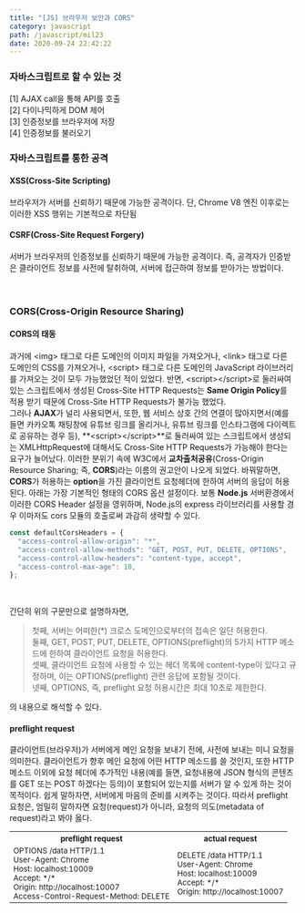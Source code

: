 ```yaml
---
title: "[JS] 브라우저 보안과 CORS"
category: javascript
path: /javascript/mil23
date: 2020-09-24 22:42:22
---
```


### 자바스크립트로 할 수 있는 것

[1] AJAX call을 통해 API를 호출  
[2] 다이나믹하게 DOM 제어  
[3] 인증정보를 브라우저에 저장  
[4] 인증정보를 불러오기

### 자바스크립트를 통한 공격

#### XSS(Cross-Site Scripting)

브라우저가 서버를 신뢰하기 때문에 가능한 공격이다. 단, Chrome V8 엔진 이후로는 이러한 XSS 행위는 기본적으로 차단됨

#### CSRF(Cross-Site Request Forgery)

서버가 브라우저의 인증정보를 신뢰하기 때문에 가능한 공격이다. 즉, 공격자가 인증받은 클라이언트 정보를 사전에 탈취하여, 서버에 접근하여 정보를 받아가는 방법이다.
<br>
<br>
<br>

### CORS(Cross-Origin Resource Sharing)

#### CORS의 태동

과거에 \<img> 태그로 다른 도메인의 이미지 파일을 가져오거나, \<link> 태그로 다른 도메인의 CSS를 가져오거나, \<script> 태그로 다른 도메인의 JavaScript 라이브러리를 가져오는 것이 모두 가능했었던 적이 있었다. 반면, \<script>\</script>로 둘러싸여 있는 스크립트에서 생성된 Cross-Site HTTP Requests는 **Same Origin Policy**를 적용 받기 때문에 Cross-Site HTTP Requests가 불가능 했었다.  
그러나 **AJAX**가 널리 사용되면서, 또한, 웹 서비스 상호 간의 연결이 많아지면서(예를 들면 카카오톡 채팅창에 유튜브 링크를 올리거나, 유튜브 링크를 인스타그램에 다이렉트로 공유하는 경우 등), **\<script>\</script>**로 둘러싸여 있는 스크립트에서 생성되는 XMLHttpRequest에 대해서도 Cross-Site HTTP Requests가 가능해야 한다는 요구가 늘어났다. 이러한 분위기 속에 W3C에서 **교차출처공유**(Cross-Origin Resource Sharing; 즉, **CORS**)라는 이름의 권고안이 나오게 되었다. 바꿔말하면, **CORS**가 허용하는 **option**을 가진 클라이언트 요청헤더에 한하여 서버의 응답이 허용된다. 아래는 가장 기본적인 형태의 CORS 옵션 설정이다. 보통 **Node.js** 서버환경에서 이러한 CORS Header 설정을 영위하며, Node.js의 express 라이브러리를 사용할 경우 이마저도 cors 모듈의 호출로써 과감히 생략할 수 있다.

```jsx
const defaultCorsHeaders = {
  "access-control-allow-origin": "*",
  "access-control-allow-methods": "GET, POST, PUT, DELETE, OPTIONS",
  "access-control-allow-headers": "content-type, accept",
  "access-control-max-age": 10,
};
```

<br>

간단히 위의 구문만으로 설명하자면,

> 첫째, 서버는 어떠한(\*) 크로스 도메인으로부터의 접속은 일단 허용한다.  
> 둘째, GET, POST, PUT, DELETE, OPTIONS(preflight)의 5가지 HTTP 메소드에 한하여 클라이언트 요청을 허용한다.  
> 셋째, 클라이언트 요청에 사용할 수 있는 헤더 목록에 content-type이 있다고 규정하며, 이는 OPTIONS(preflight) 관련 응답에 포함될 것이다.  
> 넷째, OPTIONS, 즉, preflight 요청 허용시간은 최대 10초로 제한한다.

의 내용으로 해석할 수 있다.

#### preflight request

클라이언트(브라우저)가 서버에게 메인 요청을 보내기 전에, 사전에 보내는 미니 요청을 의미한다. 클라이언트가 향후 메인 요청에 어떤 HTTP 메소드를 쓸 것인지, 또한 HTTP 메소드 이외에 요청 헤더에 추가적인 내용(예를 들면, 요청내용에 JSON 형식의 콘텐츠를 GET 또는 POST 하겠다는 등의)이 포함되어 있는지를 서버가 알 수 있게 하는 것이 목적이다. 쉽게 말하자면, 서버에게 마음의 준비를 시켜주는 것이다. 따라서 preflight 요청은, 엄밀히 말하자면 요청(request)가 아니라, 요청의 의도(metadata of request)라고 봐야 옳다.

<table style="font-size:10pt">
  <tr><th>preflight request</th><th>actual request</th></tr>
  <tr><td>OPTIONS /data HTTP/1.1 <br> User-Agent: Chrome <br> Host: localhost:10009 <br> Accept: */* <br> Origin: http://localhost:10007 <br> Access-Control-Request-Method: DELETE</td><td>DELETE /data HTTP/1.1 <br> User-Agent: Chrome <br> Host: localhost:10009 <br> Accept: */* <br> Origin: http://localhost:10007</td></tr>
</table>

